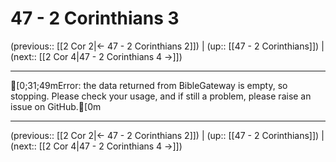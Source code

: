 # 47 - 2 Corinthians 3

(previous:: [[2 Cor 2|← 47 - 2 Corinthians 2]]) | (up:: [[47 - 2 Corinthians]]) | (next:: [[2 Cor 4|47 - 2 Corinthians 4 →]])

***
[0;31;49mError: the data returned from BibleGateway is empty, so stopping. Please check your usage, and if still a problem, please raise an issue on GitHub.[0m

***

(previous:: [[2 Cor 2|← 47 - 2 Corinthians 2]]) | (up:: [[47 - 2 Corinthians]]) | (next:: [[2 Cor 4|47 - 2 Corinthians 4 →]])
